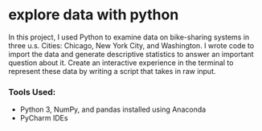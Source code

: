 # explore data with python

In this project, I used Python to examine data on bike-sharing systems in three u.s. Cities: Chicago, New York City, and Washington. I wrote code to import the data and generate descriptive statistics to answer an important question about it. Create an interactive experience in the terminal to represent these data by writing a script that takes in raw input.

### Tools Used:

- Python 3, NumPy, and pandas installed using Anaconda
- PyCharm IDEs


